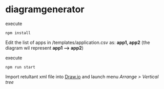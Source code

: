 # diagramgenerator

execute 
```
npm install
```

Edit the list of apps in /templates/application.csv as: **app1, app2** (the diagram wil represent **app1 --> app2**)

execute 
```
npm run start
```

Import retultant xml file into [Draw.io](https://app.diagrams.net/) and launch menu *Arrange > Vertical tree*

